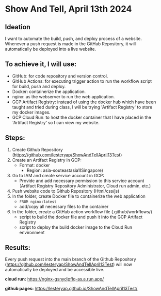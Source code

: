 # Show And Tell, April 13th 2024

## Ideation
I want to automate the build, push, and deploy process of a website.
Whenever a push request is made in the GitHub Repository, it will automatically be deployed into a live website.

## To achieve it, I will use:
- GitHub: for code repository and version control.
- GitHub Actions: for executing trigger action to run the workflow script for build, push and deploy.
- Docker: containerize the application.
- nginx: as the webserver to run the web application.
- GCP Artifact Registry: instead of using the docker hub which have been taught and tried during class, I will be trying 'Artifact Registry' to store my docker images.
- GCP Cloud Run: to host the docker container that I have placed in the 'Artifact Registry' so I can view my website.

## Steps:
1. Create Github Repository (https://github.com/lesteryap/ShowAndTellApril13Test)
2. Create an Artifact Registry in GCP:
    - Format: docker
	  - Region: asia-souteastasia1(Singapore)
3. Go to IAM and create service account in GCP:
    - Provide and add necessary permission to this service account (Artifact Registry Repository Administrator, Cloud run admin, etc.)
4. Push website code to Github Repository (Html/css/js)
5. In the folder, create Docker file to containerize the web application
     - `FROM nginx:latest`
     - add/copy all necessary files to the container
7. In the folder, create a GitHub action workflow file (.github/workflows/)
     - script to build the docker file and push it into the GCP Artifact Registry
     - script to deploy the build docker image to the Cloud Run environment
       
## Results:
Every push request into the main branch of the Github Repository (https://github.com/lesteryap/ShowAndTellApril13Test) will now automatically be deployed and be accessible live.

**cloud run:**
https://nginx-gsnydjpflq-as.a.run.app/

**github pages:**
https://lesteryap.github.io/ShowAndTellApril13Test/
